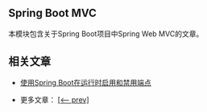 ## Spring Boot MVC

本模块包含关于Spring Boot项目中Spring Web MVC的文章。

## 相关文章

+ [使用Spring Boot在运行时启用和禁用端点](docs/使用SpringBoot在运行时启用和禁用端点.md)

- 更多文章： [[<-- prev]](../spring-boot-mvc-4/README.md)